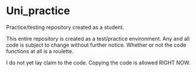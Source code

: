 # Uni_practice
Practice/testing repository created as a student.


This entire repository is created as a test/practice environment.
Any and all code is subject to change without further notice.
Whether or not the code functions at all is a roulette.

I do not yet lay claim to the code. Copying the code is allowed RIGHT NOW.
